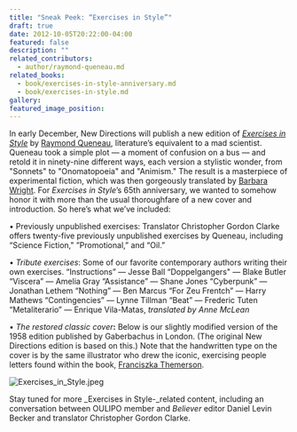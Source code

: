 ```yaml
---
title: "Sneak Peek: “Exercises in Style”"
draft: true
date: 2012-10-05T20:22:00-04:00
featured: false
description: ""
related_contributors:
  - author/raymond-queneau.md
related_books:
  - book/exercises-in-style-anniversary.md
  - book/exercises-in-style.md
gallery:
featured_image_position: 
---
```


In early December, New Directions will publish a new edition of [_Exercises in Style_](http://ndbooks.com/book/exercises-in-style-anniversary) by [Raymond Queneau](http://ndbooks.com/author/raymond-queneau), literature’s equivalent to a mad scientist. Queneau took a simple plot — a moment of confusion on a bus — and retold it in ninety-nine different ways, each version a stylistic wonder, from "Sonnets" to "Onomatopoeia" and "Animism." The result is a masterpiece of experimental fiction, which was then gorgeously translated by [Barbara Wright](http://ndbooks.com/author/barbara-wright). For _Exercises in Style_’s 65th anniversary, we wanted to somehow honor it with more than the usual thoroughfare of a new cover and introduction. So here’s what we’ve included:

• Previously unpublished exercises: Translator Christopher Gordon Clarke offers twenty-five previously unpublished exercises by Queneau, including “Science Fiction," ”Promotional,” and “Oil.”

• _Tribute exercises_: Some of our favorite contemporary authors writing their own exercises.
“Instructions” — Jesse Ball
“Doppelgangers" — Blake Butler
“Viscera” — Amelia Gray
“Assistance” — Shane Jones
“Cyberpunk” — Jonathan Lethem
“Nothing” — Ben Marcus
“For Zeu Frentch” — Harry Mathews
“Contingencies” — Lynne Tillman
“Beat” — Frederic Tuten
“Metaliterario” — Enrique Vila-Matas, _translated by Anne McLean_

• _The restored classic cover_**:** Below is our slightly modified version of the 1958 edition published by Gaberbachus in London. (The original New Directions edition is based on this.) Note that the handwritten type on the cover is by the same illustrator who drew the iconic, exercising people letters found within the book, [Franciszka Themerson](http://en.wikipedia.org/wiki/Franciszka_Themerson).

![Exercises_in_Style.jpeg](http://ndbooks.com/images/covers/Exercises_in_Style.jpeg)

Stay tuned for more _Exercises in Style-_related content, including an conversation between OULIPO member and _Believer_ editor Daniel Levin Becker and translator Christopher Gordon Clarke.

